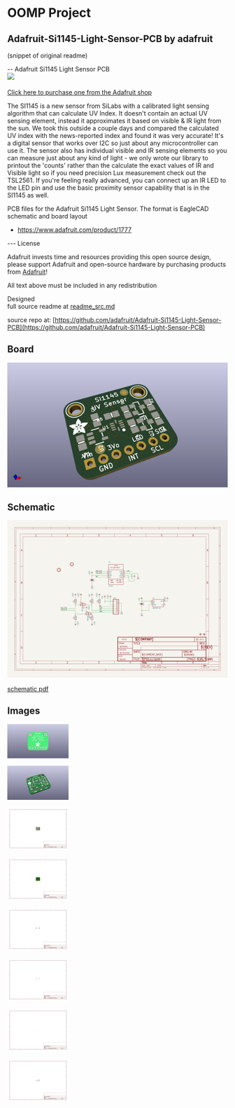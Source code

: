 # OOMP Project  
## Adafruit-Si1145-Light-Sensor-PCB  by adafruit  
  
(snippet of original readme)  
  
-- Adafruit Si1145 Light Sensor PCB  
<a href="http://www.adafruit.com/products/1777"><img src="assets/image.jpg?raw=true" width="500px"><br/>  
Click here to purchase one from the Adafruit shop</a>  
  
The SI1145 is a new sensor from SiLabs with a calibrated light sensing algorithm that can calculate UV Index. It doesn't contain an actual UV sensing element, instead it approximates it based on visible & IR light from the sun. We took this outside a couple days and compared the calculated UV index with the news-reported index and found it was very accurate! It's a digital sensor that works over I2C so just about any microcontroller can use it. The sensor also has individual visible and IR sensing elements so you can measure just about any kind of light - we only wrote our library to printout the 'counts' rather than the calculate the exact values of IR and Visible light so if you need precision Lux measurement check out the TSL2561. If you're feeling really advanced, you can connect up an IR LED to the LED pin and use the basic proximity sensor capability that is in the SI1145 as well.  
  
PCB files for the Adafruit Si1145 Light Sensor. The format is EagleCAD schematic and board layout  
- https://www.adafruit.com/product/1777  
  
--- License  
  
Adafruit invests time and resources providing this open source design, please support Adafruit and open-source hardware by purchasing products from [Adafruit](https://www.adafruit.com)!  
  
All text above must be included in any redistribution  
  
Designed   
  full source readme at [readme_src.md](readme_src.md)  
  
source repo at: [https://github.com/adafruit/Adafruit-Si1145-Light-Sensor-PCB](https://github.com/adafruit/Adafruit-Si1145-Light-Sensor-PCB)  
## Board  
  
[![working_3d.png](working_3d_600.png)](working_3d.png)  
## Schematic  
  
[![working_schematic.png](working_schematic_600.png)](working_schematic.png)  
  
[schematic pdf](working_schematic.pdf)  
## Images  
  
[![working_3D_bottom.png](working_3D_bottom_140.png)](working_3D_bottom.png)  
  
[![working_3D_top.png](working_3D_top_140.png)](working_3D_top.png)  
  
[![working_assembly_page_01.png](working_assembly_page_01_140.png)](working_assembly_page_01.png)  
  
[![working_assembly_page_02.png](working_assembly_page_02_140.png)](working_assembly_page_02.png)  
  
[![working_assembly_page_03.png](working_assembly_page_03_140.png)](working_assembly_page_03.png)  
  
[![working_assembly_page_04.png](working_assembly_page_04_140.png)](working_assembly_page_04.png)  
  
[![working_assembly_page_05.png](working_assembly_page_05_140.png)](working_assembly_page_05.png)  
  
[![working_assembly_page_06.png](working_assembly_page_06_140.png)](working_assembly_page_06.png)  
